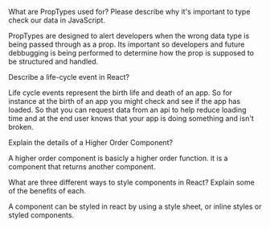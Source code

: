  What are PropTypes used for? Please describe why it's important to type check our data in JavaScript.

PropTypes are designed to alert developers when the wrong data type is being passed through as a prop. Its important so developers and future debbugging is being performed to determine how the prop is supposed to be structured and handled.

Describe a life-cycle event in React?

Life cycle events represent the birth life and death of an app. So for instance at the birth of an app you might check and see if the app has loaded. So that you can request data from an api to help reduce loading time and at the end user knows that your app is doing something and isn't broken.

Explain the details of a Higher Order Component?  

 A higher order component is basicly a higher order function. it is a component that returns another component.

What are three different ways to style components in React? Explain some of the benefits of each.

A component can be styled in react by using a style sheet, or inline styles or styled components.